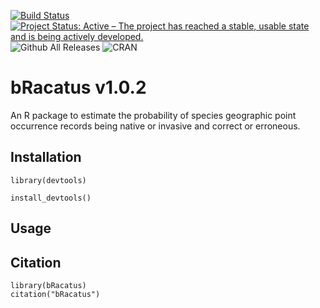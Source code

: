 [![Build Status](https://travis-ci.org/EduardoArle/bRacatus.svg?branch=master)](https://travis-ci.org/EduardoArle/bRacatus)
[![Project Status: Active – The project has reached a stable, usable state and is being actively developed.](https://www.repostatus.org/badges/latest/active.svg)](https://www.repostatus.org/#active)
![Github All Releases](https://img.shields.io/github/downloads/kotlin-graphics/kotlin-unsigned/total.svg)
![CRAN](https://www.r-pkg.org/badges/version/bRacatus)

# bRacatus v1.0.2

An R package to estimate the probability of species geographic point occurrence records being native or invasive and correct or erroneous.

## Installation

```{r}
library(devtools)

install_devtools()
```

## Usage

## Citation

```{r}
library(bRacatus)
citation("bRacatus")
```
